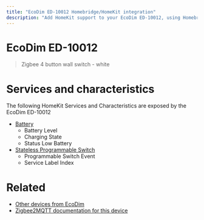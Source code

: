 ```yaml
---
title: "EcoDim ED-10012 Homebridge/HomeKit integration"
description: "Add HomeKit support to your EcoDim ED-10012, using Homebridge, Zigbee2MQTT and homebridge-z2m."
---
```

<!---
This file has been GENERATED using src/docgen/docgen.ts
DO NOT EDIT THIS FILE MANUALLY!
-->
# EcoDim ED-10012
> Zigbee 4 button wall switch - white


# Services and characteristics
The following HomeKit Services and Characteristics are exposed by
the EcoDim ED-10012

* [Battery](../../battery.md)
  * Battery Level
  * Charging State
  * Status Low Battery
* [Stateless Programmable Switch](../../action.md)
  * Programmable Switch Event
  * Service Label Index


# Related
* [Other devices from EcoDim](../index.md#ecodim)
* [Zigbee2MQTT documentation for this device](https://www.zigbee2mqtt.io/devices/ED-10012.html)